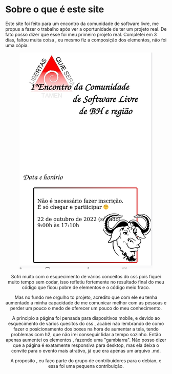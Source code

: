 # Sobre o que é este site

Este site foi feito para um encontro da comunidade de software livre, me propus a fazer o trabalho após ver a oportunidade de ter um projeto real.
De fato posso dizer que esse foi meu primeiro projeto real. Completei em 3 dias, faltou muita coisa , eu mesmo fiz a composição dos elementos, não foi uma cópia.

<div align="center">

![gnufoto](https://github.com/RafaelContact/EncontroDeSoftwareLivre/blob/master/asets/gnu.png)

<div>

Sofri muito com o esquecimento de vários conceitos do css pois fiquei muito tempo sem codar, isso refletiu fortemente no resultado final do meu código que ficou pobre de elementos e o código meio fraco. 

Mas no fundo me orgulho to projeto, acredito que com ele eu tenha aumentado a minha capacidade de me comunicar melhor com as pessoas e perder um pouco o medo de oferecer um pouco do meu conhecimento.

A principio a página foi pensada para dispositivos mobile, e devido ao esquecimento de vários quesitos do css , acabei não lembrando de como fazer o posicionamento dos boxes na hora de aumentar a tela, tendo problemas com h2, que não irei conseguir lidar a tempo sozinho. 
Então apenas aumentei os elementos , fazendo uma "gambiarra".
Não posso dizer que a página é exatamente responsiva para desktop, mas ela deixa o convite para o evento mais atrativo, já que era apenas um arquivo .md.

A proposito , eu faço parte do grupo de contribuidores para o debian, e essa foi uma pequena contribuição.


